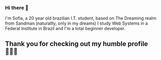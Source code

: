 ### Hi there 👋
  I'm Sofia, a 20 year old brazilian I.T. student, based on The Dreaming realm from Sandman (naturallly, only in my dreams)
  I study Web Systems in a Federal Institute in Brazil and I'm a total beginner developer.

 ## Thank you for checking out my humble profile 🙇🏻‍♀️
<!--
**saguiarff/saguiarff** is a ✨ _special_ ✨ repository because its `README.md` (this file) appears on your GitHub profile.

Here are some ideas to get you started:

- 🔭 I’m currently working on ...
- 🌱 I’m currently learning ...
- 👯 I’m looking to collaborate on ...
- 🤔 I’m looking for help with ...
- 💬 Ask me about ...
- 📫 How to reach me: ...
- 😄 Pronouns: ...
- ⚡ Fun fact: ...
-->
